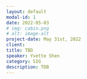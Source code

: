 ```yaml
---
layout: default
modal-id: 1
date: 2022-05-03
# img: cabin.png
# alt: image-alt
project-date: May 31st, 2022
client: 
title: TBD
speaker: Yvette Shen
category: SIG
description: TDB
---
```

